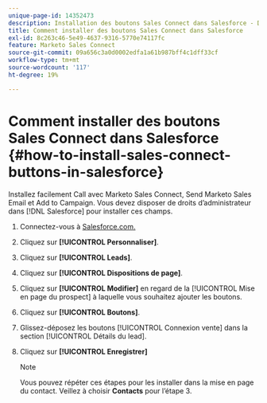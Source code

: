 ```yaml
---
unique-page-id: 14352473
description: Installation des boutons Sales Connect dans Salesforce - Documents Marketo - Documentation du produit
title: Comment installer des boutons Sales Connect dans Salesforce
exl-id: 8c263c46-5e49-4637-9316-5770e74117fc
feature: Marketo Sales Connect
source-git-commit: 09a656c3a0d0002edfa1a61b987bff4c1dff33cf
workflow-type: tm+mt
source-wordcount: '117'
ht-degree: 19%

---
```


# Comment installer des boutons Sales Connect dans Salesforce {#how-to-install-sales-connect-buttons-in-salesforce}

Installez facilement Call avec Marketo Sales Connect, Send Marketo Sales Email et Add to Campaign. Vous devez disposer de droits d’administrateur dans [!DNL Salesforce] pour installer ces champs.

1. Connectez-vous à [Salesforce.com.](https://salesforce.com)
1. Cliquez sur **[!UICONTROL Personnaliser]**.
1. Cliquez sur **[!UICONTROL Leads]**.
1. Cliquez sur **[!UICONTROL Dispositions de page]**.
1. Cliquez sur **[!UICONTROL Modifier]** en regard de la [!UICONTROL Mise en page du prospect] à laquelle vous souhaitez ajouter les boutons.
1. Cliquez sur **[!UICONTROL Boutons]**.
1. Glissez-déposez les boutons [!UICONTROL Connexion vente] dans la section [!UICONTROL Détails du lead].
1. Cliquez sur **[!UICONTROL Enregistrer]**

   >[!NOTE]
   >
   >Vous pouvez répéter ces étapes pour les installer dans la mise en page du contact. Veillez à choisir **Contacts** pour l’étape 3.
